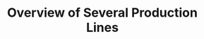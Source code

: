 ---
layout: article
title: Overview of Several Production Lines
description: 
  - This template provides an overview of five production lines in one production hall. A variable list is used as the data source, you can replace the list with your personal data source. With the help of the function 'Conditional Formatting' the elements react to the current status of each line and apply the colors accordingly.
lang: en
weight: 2300
isDraft: false
ref: Overview-Several-Production-Lines
category:
  - Recommended
  - Production
  - KPI
  - Lean Management
  - Shopfloor
  - Series Production
image: Overview-Several-Production-Lines.png
image_thumbnail: Overview-Several-Production-Lines_thumbnail.png
download: Overview-Several-Production-Lines.pbmx
overview_description:
overview_benefits:
overview_data_sources:
---